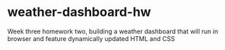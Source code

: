 # weather-dashboard-hw
Week three homework two, building a weather dashboard that will run in browser and feature dynamically updated HTML and CSS

